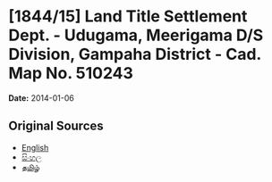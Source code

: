 # [1844/15] Land Title Settlement Dept. - Udugama, Meerigama D/S Division, Gampaha District - Cad. Map No. 510243

**Date:** 2014-01-06

## Original Sources

- [English](https://documents.gov.lk/view/extra-gazettes/2014/1/1844-15_E.pdf)
- [සිංහල](https://documents.gov.lk/view/extra-gazettes/2014/1/1844-15_S.pdf)
- [தமிழ்](https://documents.gov.lk/view/extra-gazettes/2014/1/1844-15_T.pdf)
